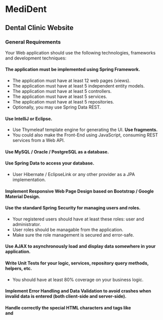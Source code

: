# MediDent
## Dental Clinic Website

### General Requirements
Your Web application should use the following technologies, frameworks and development techniques:
#### The application must be implemented using Spring Framework.
* The application must have at least 12 web pages (views).
* The application must have at least 5 independent entity models.
* The application must have at least 5 controllers.
* The application must have at least 5 services.
* The application must have at least 5 repositories.
* Optionally, you may use Spring Data REST.
#### Use IntelliJ or Eclipse.
* Use Thymeleaf template engine for generating the UI.
**Use fragments.**
* You could also make the Front-End using JavaScript, consuming REST services from a Web API.
#### Use MySQL / Oracle / PostgreSQL as a database.
#### Use Spring Data to access your database.
* User Hibernate / EclipseLink or any other provider as a JPA implementation.
#### Implement Responsive Web Page Design based on Bootstrap / Google Material Design.
#### Use the standard Spring Security for managing users and roles.
* Your registered users should have at least these roles: user and administrator.
* User roles should be managable from the application.
* Make sure the role management is secured and error-safe.
#### Use AJAX to asynchronously load and display data somewhere in your application.
#### Write Unit Tests for your logic, services, repository query methods, helpers, etc.
* You should have at least 80% coverage on your business logic.
#### Implement Error Handling and Data Validation to avoid crashes when invalid data is entered (both client-side and server-side).
#### Handle correctly the special HTML characters and tags like <br /> and <script> (escape special characters).
#### Use at least 2 Interceptors.
#### Run asynchronous tasks for jobs that do not need to run sequential or for jobs in the background.
#### Schedule jobs that impact the whole application running e.g. once/twice a day.
#### Use ModelМapper or other mapping library.
  
### Additional Requirements
#### Follow the best practices for OO design and high-quality code for the Web application:
* Use data encapsulation.
* Use exception handling properly.
* Use inheritance, abstraction and polymorphism properly.
* Follow the principles of strong cohesion and loose coupling.
* Correctly format and structure your code, name your identifiers and make the code readable.
* Follow the concept of thin controllers.

#### Well looking user interface (UI).
#### Good usability (easy to use UI).
#### Supporting of all modern Web browsers.
#### Use caching where appropriate.
#### Use a source control system by choice, e.g. GitHub, BitBucket.
* Submit a link to your public source code repository.
### Public Project Defense
Each student will have to deliver a public defense of its work in front of a trainer jury. 
Students will have only 15 minutes for the following:
* Demonstrate how the application works (very shortly).
* Show the source code and explain how it works.
Please be strict in timing! On the 15th minute you will be interrupted! It is good idea to leave the last 4-5 minutes for questions from the jury.
Be well prepared for presenting maximum of your work for minimum time: 
* Bring your own laptop!
* Open the project assets beforehand to save time!
### Bonuses
* Use Spring Social to connect with Software-as-a-Service (SaaS) API providers.
* Host the application in a cloud environment, e.g. in Amazon Web Services.
* Use a file storage cloud API, e.g. Dropbox, Google Drive or other for storing the files.
* Use of features of HTML5 like Geolocation, Local Storage, SVG, Canvas, etc.
* Implement Microservice architecture in your application.
* Anything that is not described in the assignment is a bonus if it has some practical use. 
### Assessment Criteria
* Functionality – 0…20
* Implementing controllers correctly (controllers should do only their work) – 0...5
* Implementing views correctly (using display and editor templates) – 0…5
* Testing (unit test and integration tests for some of the controllers using mocking) – 0…10
* Security (prevent SQL injection, XSS, CSRF, parameter tampering, etc.) – 0…5
* Data validation (validation in the models and input models) – 0…10
* Using model mapper and inversion of control – 0…5
* Using layers with multiple layouts – 0…10
* Code quality (well-structured code, following the MVC pattern, following SOLID principles, etc.) – 0…10
* Bonus (bonus points are given for exceptional project) – 0…25
